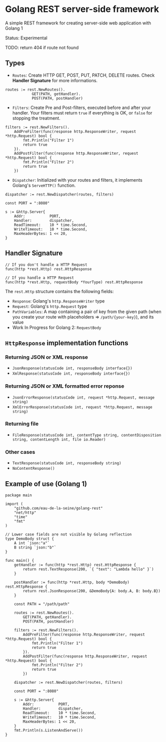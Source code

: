 # Golang REST server-side framework

A simple REST framework for creating server-side web application with Golang 1

Status: Experimental

TODO: return 404 if route not found


## Types

* `Routes`: Create HTTP GET, POST, PUT, PATCH, DELETE routes. Check **Handler Signature** for more informations.

```
routes := rest.NewRoutes().
			GET(PATH, getHandler).
			POST(PATH, postHandler)
```

* `Filters`: Create Pre and Post-filters, executed before and after your handler. Your filters must return `true` if everything is OK, or `false` for stopping the treatment.

```
filters := rest.NewFilters().
	AddPreFilter(func(response http.ResponseWriter, request *http.Request) bool {
		fmt.Println("Filter 1")
		return true
	}).
	AddPostFilter(func(response http.ResponseWriter, request *http.Request) bool {
		fmt.Println("Filter 2")
		return true
	})
```


* `Dispatcher`: Initialized with your routes and filters, it implements Golang's `ServeHTTP()` function.

```
dispatcher := rest.NewDispatcher(routes, filters)

const PORT = ":8080"

s := &http.Server{
	Addr:           PORT,
	Handler:        dispatcher,
	ReadTimeout:    10 * time.Second,
	WriteTimeout:   10 * time.Second,
	MaxHeaderBytes: 1 << 20,
}
```



## Handler Signature

```
// If you don't handle a HTTP Request
func(http *rest.Http) rest.HttpResponse

// If you handle a HTTP Request
func(http *rest.Http, requestBody *YourType) rest.HttpResponse
```

The `rest.Http` structure contains the following fields:
* `Response`: Golang's `http.ResponseWriter` type
* `Request`: Golang's `http.Request` type
* `PathVariables`: A map containing a pair of key from the given path (when you create your route with placeholders => `/path/{your-key}`), and its value
* Work In Progress for Golang 2: `RequestBody`



## `HttpResponse` implementation functions

### Returning JSON or XML response

* `JsonResponse(statusCode int, responseBody interface{})`
* `XmlResponse(statusCode int, responseBody interface{})`


### Returning JSON or XML formatted error reponse

* `JsonErrorResponse(statusCode int, request *http.Request, message string)`
* `XmlErrorResponse(statusCode int, request *http.Request, message string)`


### Returning file

* `FileResponse(statusCode int, contentType string, contentDisposition string, contentLength int, file io.Reader)`


### Other cases

* `TextResponse(statusCode int, responseBody string)`
* `NoContentResponse()`



## Example of use (Golang 1)

```
package main

import (
	"github.com/eau-de-la-seine/golang-rest"
	"net/http"
	"time"
	"fmt"
)

// Lower case fields are not visible by Golang reflection
type DemoBody struct {
	A int `json:"a"`
	B string `json:"b"`
}

func main() {
	getHandler := func(http *rest.Http) rest.HttpResponse {
		return rest.TextResponse(200, `{ "text": "Lambda hello" }`)
	}

	postHandler := func(http *rest.Http, body *DemoBody) rest.HttpResponse {
		return rest.JsonResponse(200, &DemoBody{A: body.A, B: body.B})
	}

	const PATH = "/path/path"

	routes := rest.NewRoutes().
		GET(PATH, getHandler).
		POST(PATH, postHandler)

	filters := rest.NewFilters().
		AddPreFilter(func(response http.ResponseWriter, request *http.Request) bool {
			fmt.Println("Filter 1")
			return true
		}).
		AddPostFilter(func(response http.ResponseWriter, request *http.Request) bool {
			fmt.Println("Filter 2")
			return true
		})

	dispatcher := rest.NewDispatcher(routes, filters)

	const PORT = ":8080"

	s := &http.Server{
		Addr:           PORT,
		Handler:        dispatcher,
		ReadTimeout:    10 * time.Second,
		WriteTimeout:   10 * time.Second,
		MaxHeaderBytes: 1 << 20,
	}
	fmt.Println(s.ListenAndServe())
}
```
